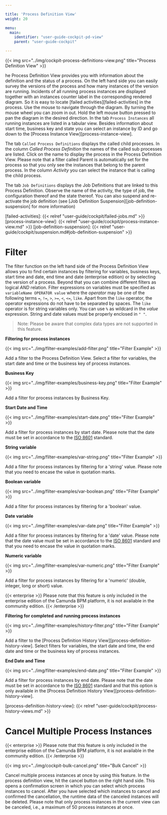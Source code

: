 ```yaml
---

title: 'Process Definition View'
weight: 20

menu:
  main:
    identifier: "user-guide-cockpit-pd-view"
    parent: "user-guide-cockpit"

---
```


{{< img src="../img/cockpit-process-definitions-view.png" title="Process Definition View" >}}

he Process Definition View provides you with information about the definition and the status of a process. On the left hand side you can easily survey the versions of the process and how many instances of the version are running. Incidents of all running process instances are displayed together with an instances counter label in the corresponding rendered diagram. So it is easy to locate [failed activities][failed-activities] in the process. Use the mouse to navigate through the diagram. By turning the mouse wheel you can zoom in out. Hold the left mouse button pressed to pan the diagram in the desired direction.
In the tab `Process Instances` all running instances are listed in a tabular view. Besides information about start time, business key and state you can select an instance by ID and go down to the [Process Instance View][process-instance-view].

The tab `Called Process Definitions` displays the called child processes. In the column *Called Process Definition* the names of the called sub processes are listed. Click on the name to display the process in the Process Definition View. Please note that a filter called Parent is automatically set for the process so that you only see the instances that belong to the parent process. In the column *Activity* you can select the instance that is calling the child process.

The tab `Job Definitions` displays the Job Definitions that are linked to this Process Definition. Observe the name of the activity, the type of job, the configuration thereof and the state thereof. You can also suspend and re-activate the job definition (see [Job Definition Suspension][job-definition-suspension] for more information)


[failed-activities]: {{< relref "user-guide/cockpit/failed-jobs.md" >}}
[process-instance-view]: {{< relref "user-guide/cockpit/process-instance-view.md" >}}
[job-definition-suspension]: {{< relref "user-guide/cockpit/suspension.md#job-definition-suspension" >}}


# Filter

The filter function on the left hand side of the Process Definition View allows you to find certain instances by filtering for variables, business keys, start time and date, end time and date (enterprise edition) or by selecting the version of a process. Beyond that you can combine different filters as logical *AND* relation. Filter expressions on variables must be specified as `variableName OPERATOR value` where the *operator* may be one of the following terms `=`, `!=`, `>`, `>=`, `<`, `<=`, `like`. Apart from the `like` operator, the operator expressions do not have to be separated by spaces.
The `like` operator is for string variables only. You can use `%` as wildcard in the *value* expression. String and date values must be properly enclosed in `" "`.

>Note: Please be aware that complex data types are not supported in this feature.

**Filtering for process instances**

{{< img src="../img/filter-examples/add-filter.png" title="Filter Example" >}}

Add a filter to the Process Definition View. Select a filter for variables, the start date and time or the business key of process instances.


**Business Key**

{{< img src="../img/filter-examples/business-key.png" title="Filter Example" >}}

Add a filter for process instances by Business Key.


**Start Date and Time**

{{< img src="../img/filter-examples/start-date.png" title="Filter Example" >}}

Add a filter for process instances by start date. Please note that the date must be set in accordance to the [ISO 8601](http://en.wikipedia.org/wiki/ISO_8601) standard.


**String variable**

{{< img src="../img/filter-examples/var-string.png" title="Filter Example" >}}

Add a filter for process instances by filtering for a 'string' value. Please note that you need to encase the value in quotation marks.


**Boolean variable**

{{< img src="../img/filter-examples/var-boolean.png" title="Filter Example" >}}

Add a filter for process instances by filtering for a 'boolean' value.


**Date variable**

{{< img src="../img/filter-examples/var-date.png" title="Filter Example" >}}

Add a filter for process instances by filtering for a 'date' value. Please note that the date value must be set in accordance to the [ISO 8601](http://en.wikipedia.org/wiki/ISO_8601) standard and that you need to encase the value in quotation marks.


**Numeric variable**

{{< img src="../img/filter-examples/var-numeric.png" title="Filter Example" >}}

Add a filter for process instances by filtering for a 'numeric' (double, integer, long or short) value.


{{< enterprise >}}
Please note that this feature is only included in the enterprise edition of the Camunda BPM platform, it is not available in the community edition.
{{< /enterprise >}}

**Filtering for completed and running process instances**

{{< img src="../img/filter-examples/history-filter.png" title="Filter Example" >}}

Add a filter to the [Process Definition History View][process-definition-history-view]. Select filters for variables, the start date and time, the end date and time or the business key of process instances.


**End Date and Time**

{{< img src="../img/filter-examples/end-date.png" title="Filter Example" >}}

Add a filter for process instances by end date. Please note that the date must be set in accordance to the [ISO 8601](http://en.wikipedia.org/wiki/ISO_8601) standard and that this option is only available in the [Process Definition History View][process-definition-history-view].


[process-definition-history-view]: {{< relref "user-guide/cockpit/process-history-views.md" >}}


# Cancel Multiple Process Instances

{{< enterprise >}}
Please note that this feature is only included in the enterprise edition of the Camunda BPM platform, it is not available in the community edition.
{{< /enterprise >}}

{{< img src="../img/cockpit-bulk-cancel.png" title="Bulk Cancel" >}}

Cancel multiple process instances at once by using this feature. In the process definition view, hit the cancel button on the right hand side. This opens a confirmation screen in which you can select which process instances to cancel. After you have selected which instances to cancel and confirmed the cancellation, the runtime data of the canceled instances will be deleted. Please note that only process instances in the current view can be canceled, i.e., a maximum of 50 process instances at once.
